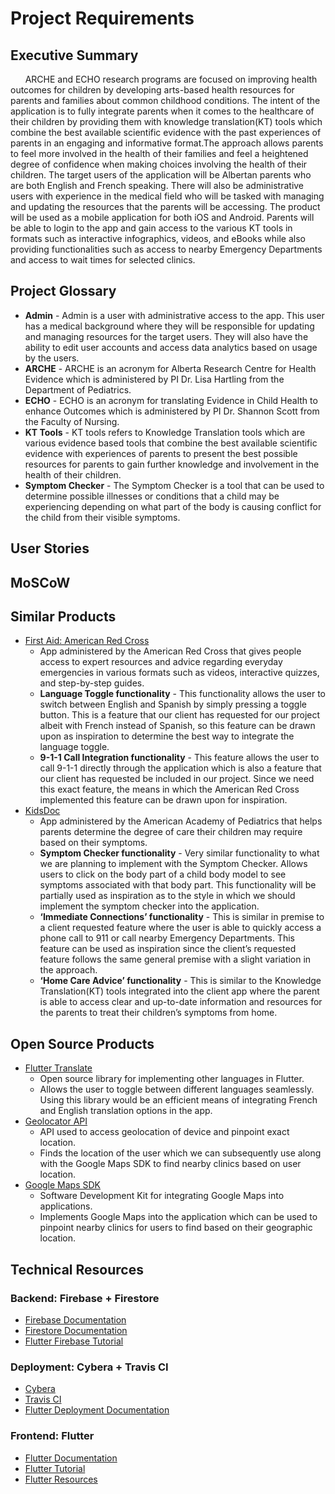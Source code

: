 # Project Requirements

## Executive Summary

&nbsp;&nbsp;&nbsp;&nbsp;&nbsp;&nbsp;ARCHE and ECHO research programs are focused on improving health outcomes for children by developing arts-based health resources for parents and families about common childhood conditions. The intent of the application is to fully integrate parents when it comes to the healthcare of their children by providing them with knowledge translation(KT) tools which combine the best available scientific evidence with the past experiences of parents in an engaging and informative format.The approach allows parents to feel more involved in the health of their families and feel a heightened degree of confidence when making choices involving the health of their children. The target users of the application will be Albertan parents who are both English and French speaking. There will also be administrative users with experience in the medical field who will be tasked with managing and updating the resources that the parents will be accessing. The product will be used as a mobile application for both iOS and Android. Parents will be able to login to the app and gain access to the various KT tools in formats such as interactive infographics, videos, and eBooks while also providing functionalities such as access to nearby Emergency Departments and access to wait times for selected clinics.

## Project Glossary

+ **Admin** - Admin is a user with administrative access to the app. This user has a medical background where they will be responsible for updating and managing resources for the target users. They will also have the ability to edit user accounts and access data analytics based on usage by the users.
+ **ARCHE** - ARCHE is an acronym for Alberta Research Centre for Health Evidence which is administered by PI Dr. Lisa Hartling from the Department of Pediatrics.
+ **ECHO** - ECHO is an acronym for translating Evidence in Child Health to enhance Outcomes which is administered by PI Dr. Shannon Scott from the Faculty of Nursing.
+ **KT Tools** - KT tools refers to Knowledge Translation tools which are various evidence based tools that combine the best available scientific evidence with experiences of parents to present the best possible resources for parents to gain further knowledge and involvement in the health of their children.
+ **Symptom Checker** - The Symptom Checker is a tool that can be used to determine possible illnesses or conditions that a child may be experiencing depending on what part of the body is causing conflict for the child from their visible symptoms.

## User Stories

## MoSCoW

## Similar Products

+ [First Aid: American Red Cross](https://apps.apple.com/us/app/first-aid-by-american-red-cross/id529160691)
    + App administered by the American Red Cross that gives people access to expert resources and advice regarding everyday emergencies in various formats such as videos, interactive quizzes, and step-by-step guides.
    + **Language Toggle functionality** - This functionality allows the user to switch between English and Spanish by simply pressing a toggle button. This is a feature that our client has requested for our project albeit with French instead of Spanish, so this feature can be drawn upon as inspiration to determine the best way to integrate the language toggle.
    + **9-1-1 Call Integration functionality** - This feature allows the user to call 9-1-1 directly through the application which is also a feature that our client has requested be included in our project. Since we need this exact feature, the means in which the American Red Cross implemented this feature can be drawn upon for inspiration.
+ [KidsDoc](https://apps.apple.com/us/app/kidsdoc-from-the-aap/id373964536)
    + App administered by the American Academy of Pediatrics that helps parents determine the degree of care their children may require based on their symptoms.
    + **Symptom Checker functionality** - Very similar functionality to what we are planning to implement with the Symptom Checker. Allows users to click on the body part of a child body model to see symptoms associated with that body part. This functionality will be partially used as inspiration as to the style in which we should implement the symptom checker into the application.
    + **‘Immediate Connections’ functionality** - This is similar in premise to a client requested feature where the user is able to quickly access a phone call to 911 or call nearby Emergency Departments. This feature can be used as inspiration since the client’s requested feature follows the same general premise with a slight variation in the approach.
    + **‘Home Care Advice’ functionality** - This is similar to the Knowledge Translation(KT) tools integrated into the client app where the parent is able to access clear and up-to-date information and resources for the parents to treat their children’s symptoms from home.

## Open Source Products

+ [Flutter Translate](https://github.com/bratan/flutter_translate)
    + Open source library for implementing other languages in Flutter.
    + Allows the user to toggle between different languages seamlessly. Using this library would be an efficient means of integrating French and English translation options in the app.
+ [Geolocator API](https://pub.dev/packages/geolocator)
    + API used to access geolocation of device and pinpoint exact location.
    + Finds the location of the user which we can subsequently use along with the Google Maps SDK to find nearby clinics based on user location.
+ [Google Maps SDK](https://pub.dev/packages/google_maps_flutter)
    + Software Development Kit for integrating Google Maps into applications.
    + Implements Google Maps into the application which can be used to pinpoint nearby clinics for users to find based on their geographic location.

## Technical Resources

### Backend: Firebase + Firestore

+ [Firebase Documentation](https://firebase.google.com/docs)
+ [Firestore Documentation](https://firebase.google.com/docs/firestore)
+ [Flutter Firebase Tutorial](https://www.youtube.com/watch?v=sfA3NWDBPZ4&list=PL4cUxeGkcC9j--TKIdkb3ISfRbJeJYQwC&ab_channel=TheNetNinja)

### Deployment: Cybera + Travis CI

+ [Cybera](https://www.cybera.ca/)
+ [Travis CI](https://docs.travis-ci.com/)
+ [Flutter Deployment Documentation](https://flutter.dev/docs/deployment/cd)

### Frontend: Flutter

+ [Flutter Documentation](https://flutter.dev/docs)
+ [Flutter Tutorial](https://www.youtube.com/watch?v=x0uinJvhNxI&ab_channel=Academind)
+ [Flutter Resources](https://github.com/Solido/awesome-flutter)


